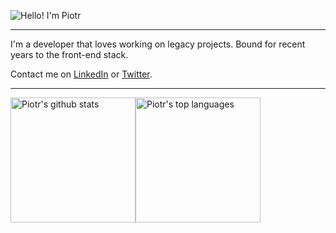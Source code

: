 
![Hello! I'm Piotr](https://user-images.githubusercontent.com/11849621/134168331-a0d41afc-1f34-4f2b-99ba-459d61d902b7.png)

---

I'm a developer that loves working on legacy projects. Bound for recent years to the front-end stack.

Contact me on [LinkedIn](https://www.linkedin.com/in/piotr-laszczkowski-39465272/) or [Twitter](https://twitter.com/mrpiotr_dev).

---

<div>
<img height="200rem" src="https://github-readme-stats.vercel.app/api?username=mrpiotr-dev&show_icons=true&bg_color=FFF&hide_border=true" alt="Piotr's github stats" /><img height="200rem" src="https://github-readme-stats.vercel.app/api/top-langs/?username=mrpiotr-dev&show_icons=true&bg_color=FFF&hide_border=true" alt="Piotr's top languages" />
</div>
